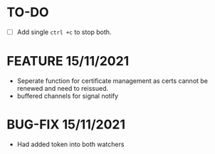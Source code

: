 TO-DO
=====
- [ ] Add single `ctrl +c` to stop both.


FEATURE 15/11/2021
==================
- Seperate function for certificate management as certs cannot be renewed and need to reissued.
- buffered channels for signal notify

BUG-FIX 15/11/2021
==================
- Had added token into both watchers